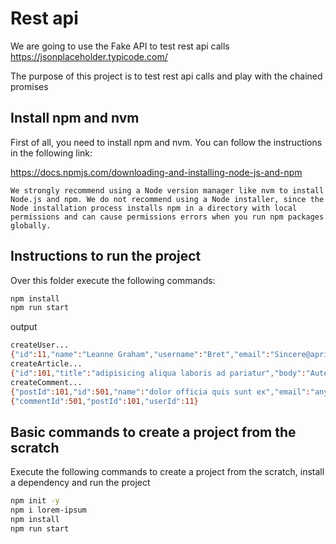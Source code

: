 # Rest api

We are going to use the Fake API to test rest api calls
https://jsonplaceholder.typicode.com/

The purpose of this project is to test rest api calls and play with the chained promises

## Install npm and nvm

First of all, you need to install npm and nvm. You can follow the instructions in the following link:

https://docs.npmjs.com/downloading-and-installing-node-js-and-npm

`We strongly recommend using a Node version manager like nvm to install Node.js and npm. We do not recommend using a Node installer, since the Node installation process installs npm in a directory with local permissions and can cause permissions errors when you run npm packages globally.`

## Instructions to run the project

Over this folder execute the following commands:

```bash
npm install
npm run start
```
output
```bash
createUser...
{"id":11,"name":"Leanne Graham","username":"Bret","email":"Sincere@april.biz","address":{"street":"Kulas Light","suite":"Apt. 556","city":"Gwenborough","zipcode":"92998-3874","geo":{"lat":"-37.3159","lng":"81.1496"}},"phone":"1-770-736-8031 x56442","website":"hildegard.org","company":{"name":"Romaguera-Crona","catchPhrase":"Multi-layered client-server neural-net","bs":"harness real-time e-markets"}}
createArticle...
{"id":101,"title":"adipisicing aliqua laboris ad pariatur","body":"Aute non quis eu culpa enim fugiat anim irure sit anim. Ipsum labore proident quis laboris ullamco officia cillum aliqua. Cupidatat consequat exercitation nulla sit occaecat aute non labore voluptate id ea. Consectetur excepteur adipisicing est adipisicing incididunt sit commodo tempor ipsum deserunt minim dolor velit id.","userId":11}
createComment...
{"postId":101,"id":501,"name":"dolor officia quis sunt ex","email":"any@gmail.com","body":"Adipisicing eu exercitation minim amet consequat id nostrud voluptate. Ex laboris consequat pariatur aute nostrud cillum. Aliqua veniam id cillum ipsum adipisicing ullamco est do reprehenderit ex minim aliquip Lorem. Sint quis adipisicing non adipisicing adipisicing excepteur occaecat labore proident aliqua aute veniam laboris."}
{"commentId":501,"postId":101,"userId":11}
```


## Basic commands to create a project from the scratch

Execute the following commands to create a project from the scratch, install a dependency and run the project

```bash
npm init -y
npm i lorem-ipsum
npm install
npm run start
```